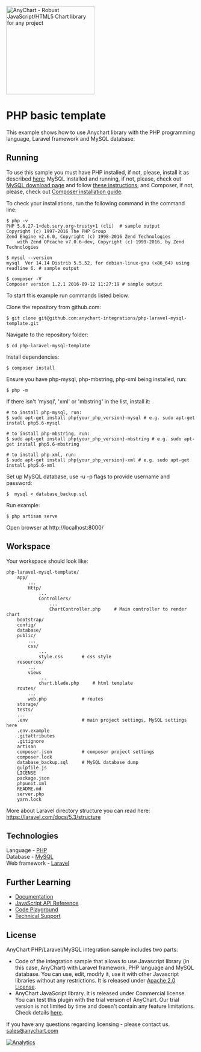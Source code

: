 [<img src="https://cdn.anychart.com/images/logo-transparent-segoe.png?2" width="234px" alt="AnyChart - Robust JavaScript/HTML5 Chart library for any project">](https://www.anychart.com)
# PHP basic template
This example shows how to use Anychart library with the PHP programming language, Laravel framework and MySQL database.

## Running

To use this sample you must have PHP installed, if not, please, install it as described [here](http://php.net/manual/en/faq.installation.php);
MySQL installed and running, if not, please, check out [MySQL download page](https://dev.mysql.com/downloads/installer/) and follow [these instructions](http://dev.mysql.com/doc/refman/5.7/en/installing.html);
and Composer, if not, please, check out [Composer installation guide](https://getcomposer.org/doc/00-intro.md#installation-linux-unix-osx).

To check your installations, run the following command in the command line:
```
$ php -v
PHP 5.6.27-1+deb.sury.org~trusty+1 (cli)  # sample output
Copyright (c) 1997-2016 The PHP Group
Zend Engine v2.6.0, Copyright (c) 1998-2016 Zend Technologies
    with Zend OPcache v7.0.6-dev, Copyright (c) 1999-2016, by Zend Technologies

$ mysql --version
mysql  Ver 14.14 Distrib 5.5.52, for debian-linux-gnu (x86_64) using readline 6. # sample output

$ composer -V
Composer version 1.2.1 2016-09-12 11:27:19 # sample output
```

To start this example run commands listed below.

Clone the repository from github.com:
```
$ git clone git@github.com:anychart-integrations/php-laravel-mysql-template.git
```

Navigate to the repository folder:
```
$ cd php-laravel-mysql-template
```

Install dependencies:
```
$ composer install
```

Ensure you have php-mysql, php-mbstring, php-xml being installed, run:
```
$ php -m
```
If there isn't 'mysql', 'xml' or 'mbstring' in the list, install it:
```
# to install php-mysql, run:
$ sudo apt-get install php{your_php_version}-mysql # e.g. sudo apt-get install php5.6-mysql

# to install php-mbstring, run:
$ sudo apt-get install php{your_php_version}-mbstring # e.g. sudo apt-get install php5.6-mbstring

# to install php-xml, run:
$ sudo apt-get install php{your_php_version}-xml # e.g. sudo apt-get install php5.6-xml
```

Set up MySQL database, use -u -p flags to provide username and password:
```
$  mysql < database_backup.sql
```

Run example:
```
$ php artisan serve
```

Open browser at http://localhost:8000/

## Workspace
Your workspace should look like:
```
php-laravel-mysql-template/
    app/               
        ...
        Http/
            ...
            Controllers/
                ...
                ChartController.php     # Main controller to render chart
    bootstrap/
    config/
    database/
    public/
        ...
        css/
            ...
            style.css       # css style
    resources/
        ...
        views
            ...
            chart.blade.php     # html template
    routes/
        ...
        web.php             # routes
    storage/
    tests/
    ...
    .env                    # main project settings, MySQL settings here
    .env.example
    .gitattributes
    .gitignore
    artisan
    composer.json           # composer project settings
    composer.lock
    database_backup.sql     # MySQL database dump
    gulpfile.js
    LICENSE
    package.json
    phpunit.xml
    README.md
    server.php
    yarn.lock
```
More about Laravel directory structure you can read here: https://laravel.com/docs/5.3/structure

## Technologies
Language - [PHP](http://php.net)<br />
Database - [MySQL](https://www.mysql.com/)<br />
Web framework - [Laravel](https://laravel.com)<br />

## Further Learning
* [Documentation](https://docs.anychart.com)
* [JavaScript API Reference](https://api.anychart.com)
* [Code Playground](https://playground.anychart.com)
* [Technical Support](https://www.anychart.com/support)

## License
AnyChart PHP/Laravel/MySQL integration sample includes two parts:
- Code of the integration sample that allows to use Javascript library (in this case, AnyChart) with Laravel framework, PHP language and MySQL database. You can use, edit, modify it, use it with other Javascript libraries without any restrictions. It is released under [Apache 2.0 License](https://github.com/anychart-integrations/php-laravel-mysql-template/blob/master/LICENSE).
- AnyChart JavaScript library. It is released under Commercial license. You can test this plugin with the trial version of AnyChart. Our trial version is not limited by time and doesn't contain any feature limitations. Check details [here](https://www.anychart.com/buy/).

If you have any questions regarding licensing - please contact us. <sales@anychart.com>

[![Analytics](https://ga-beacon.appspot.com/UA-228820-4/Integrations/php-laravel-mysql-template?pixel&useReferer)](https://github.com/igrigorik/ga-beacon)
